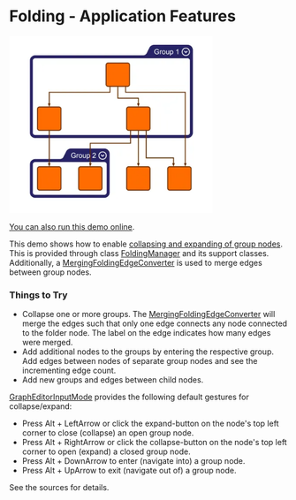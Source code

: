 <!--
 //////////////////////////////////////////////////////////////////////////////
 // @license
 // This file is part of yFiles for HTML.
 // Use is subject to license terms.
 //
 // Copyright (c) by yWorks GmbH, Vor dem Kreuzberg 28,
 // 72070 Tuebingen, Germany. All rights reserved.
 //
 //////////////////////////////////////////////////////////////////////////////
-->
# Folding - Application Features

<img src="../../../doc/demo-thumbnails/folding-with-merged-edges.webp" alt="demo-thumbnail" height="320"/>

[You can also run this demo online](https://www.yworks.com/demos/application-features/folding-with-merged-edges/).

This demo shows how to enable [collapsing and expanding of group nodes](https://docs.yworks.com/yfileshtml/#/dguide/folding). This is provided through class [FoldingManager](https://docs.yworks.com/yfileshtml/#/api/FoldingManager) and its support classes. Additionally, a [MergingFoldingEdgeConverter](https://docs.yworks.com/yfileshtml/#/api/MergingFoldingEdgeConverter) is used to merge edges between group nodes.

### Things to Try

- Collapse one or more groups. The [MergingFoldingEdgeConverter](https://docs.yworks.com/yfileshtml/#/api/MergingFoldingEdgeConverter) will merge the edges such that only one edge connects any node connected to the folder node. The label on the edge indicates how many edges were merged.
- Add additional nodes to the groups by entering the respective group. Add edges between nodes of separate group nodes and see the incrementing edge count.
- Add new groups and edges between child nodes.

[GraphEditorInputMode](https://docs.yworks.com/yfileshtml/#/api/GraphEditorInputMode) provides the following default gestures for collapse/expand:

- Press Alt + LeftArrow or click the expand-button on the node's top left corner to close (collapse) an open group node.
- Press Alt + RightArrow or click the collapse-button on the node's top left corner to open (expand) a closed group node.
- Press Alt + DownArrow to enter (navigate into) a group node.
- Press Alt + UpArrow to exit (navigate out of) a group node.

See the sources for details.
